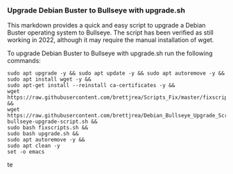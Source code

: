 ### Upgrade Debian Buster to Bullseye with upgrade.sh

This markdown provides a quick and easy script to upgrade a Debian Buster operating system to Bullseye. The script has been verified as still working in 2022, although it may require the manual installation of wget.

To upgrade Debian Buster to Bullseye with upgrade.sh run the following commands:

```
sudo apt upgrade -y && sudo apt update -y && sudo apt autoremove -y &&
sudo apt install wget -y &&
sudo apt-get install --reinstall ca-certificates -y &&
wget https://raw.githubusercontent.com/brettjrea/Scripts_Fix/master/fixscripts.sh &&
wget https://raw.githubusercontent.com/brettjrea/Debian_Bullseye_Upgrade_Script/master/debian-bullseye-upgrade-script.sh &&
sudo bash fixscripts.sh &&
sudo bash upgrade.sh && 
sudo apt autoremove -y &&
sudo apt clean -y
set -o emacs
```
te
